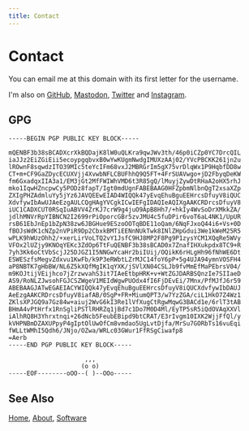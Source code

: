 ```yaml
---
title: Contact
---
```


# Contact

You can email me at this domain with its first letter for the username.

I'm also on [GitHub][0], [Mastodon][1], [Twitter][2] and [Instagram][3].

## GPG

    -----BEGIN PGP PUBLIC KEY BLOCK-----

    mQENBF3b38sBCADXcrXkBQDajK8lW0uQLKra9qwJWv3th/46p0iCZp0YC7DrcQIL
    iaJJz2EiZGiEii5ecoypgqbvxB0wYwKUgmNwdgIMUXzAAj02/YVcPBCKK261jn2u
    lROwnF8sqwdzITO39MIc5teYcIFm68vxJ2MBRGrIm5gX75vrDlqWx1P9HqbfDD8w
    CT+m+CF9GaZDycECUXVjj4XvwbNFLCBUFhhQ9Q5FT+4FrSUAVwgo+jD2FbyqDeKW
    fm6GxadqxIIA3a1/EM3jGt2MfFWIWhVMD6t3R85gQ/lMuyjZywDtRHaA2oHX5rhJ
    mko1IqwHZncpwCy5PODz8fapT/Igt0mdUgnFABEBAAG0HFZpbmNlbnQgT2xsaXZp
    ZXIgPHZAdmluYy5jYz6JAVQEEwEIAD4WIQQk47yEvqEhuBguEEHrcsDfuyV8iQUC
    XdvfywIbAwUJAeEzgAULCQgHAgYVCgkICwIEFgIDAQIeAQIXgAAKCRDrcsDfuyV8
    iUC1CADXCUT0RSqIuABVV4ZrKJ7crW9g4juO9ApB8Hh7/+hkIy4WvSoDrXMkkZA/
    jdlhMNVrRpYIBNCN2I2699rPiOporcGBr5zvJMU4c5fuDPir6voT6aL4NK1/UpUR
    rsB61EbJnEp1bZpN38zw6JBGHue9ESzoOOTqBDE11oQam/6NqFJxoQ44i6+Vs+0D
    fBOJsWdK1cNZp2nVPiR9Dp2CbxkBMTiEENnNUkTwk8INlZHpGdui3We1kWeM25R5
    wPLK9hWUzOhh2/+xerLirVoLTQ2vY1JsfC9HJ8MP2F8Pg9P1zysYCM1XQqRe5WVy
    VFOx2lUZjy9KNOqYEKc3ZdOp6TtFuQENBF3b38sBCAD0x7ZnafIHXukpdx8TC9+R
    7yh3Kk6oCtVbScjJ25DJGZ1I5NNGwYcaHr2biIUij/OQikK6rHLgHh96fNhWE6Dt
    ESWESzfsMegvZdxvu1KwFb/k9P3eRWbtLZrMJC14foY6pP+5g4UJA94ymnVOSFH4
    aP8NBTK7gHbBW/NL6Z5kXQfMgIK1qYXK/jSVlXN04CSLJb9fvMmEfMaPEbrsV04/
    m9KOJtijVEijhco7jZrzwvahS3it7IAeEtbpHRK+v+WtZGJDARBSQnzIe7SIIaeD
    AS9/RoNLZJwsohFGJCSZWgeV1MEIdWgwPUOdx4fI6FjDEvEi/7Mnx/PfMJfJ6r59
    ABEBAAGJATwEGAEIACYWIQQk47yEvqEhuBguEEHrcsDfuyV8iQUCXdvfywIbDAUJ
    AeEzgAAKCRDrcsDfuyV8iafAB/0SgP+FR+MiumQPT3/w7YzZGA/ciL1HkO7Z4Wz1
    ZKlsXPJGQ9a7Gz84w+aiuj2WvG6kI3Re1lVfXugCtRgwMqwG3BACd1e/6rlT3tAB
    BHmA4vPtHrfx1RnSgliPSTlRHRZq1jBd7c1Do7M0D4Ml/EyTP5sR5iQdOVAqXXVl
    iAlhRQ8H3Yhrxtnqi+26dNcb5FeubEBipd9btCRAT/E3rIvgm10IXK2WjjFfQl/y
    kVHPNBmDZAXUPpyP4gIptOlUwOfCm8vmdao5UgLvtDjfa/MrSu7GORbTs16vuEqi
    fWLLtWMhI5Qdh6/JNjo/OZwa/WRLc03GWur1FfRSgCiwafp8
    =Aerb
    -----END PGP PUBLIC KEY BLOCK-----

                         ,,,
                        (o o)
    -----EOF--------oOO--( )--OOo-----


## See Also

[Home](/), [About](/about.html), [Software](/software/)

[0]: https://github.com/vinc
[1]: https://mastodon.social/@vinc
[2]: https://twitter.com/vinc686
[3]: https://instagram.com/vinc686
